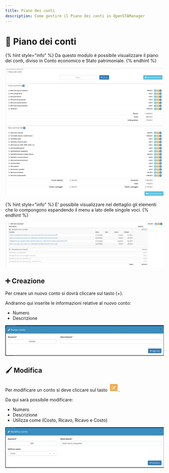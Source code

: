 ```yaml
---
title: Piano dei conti
description: Come gestire il Piano dei conti in OpenSTAManager
---
```


# 📖 Piano dei conti

{% hint style="info" %}
Da questo modulo è possibile visualizzare il piano dei conti, diviso in Conto economico e Stato patrimoniale.
{% endhint %}

![](../../../.gitbook/assets/pianodeiconti.png)

{% hint style="info" %}
E' possibile visualizzare nel dettaglio gli elementi che lo compongono espandendo il menu a lato delle singole voci.
{% endhint %}

![](<../../../.gitbook/assets/image (74) (1) (1) (1).png>)

## ➕ Creazione

Per creare un nuovo conto si dovrà cliccare sul tasto (+).

Andranno qui inserite le informazioni relative al nuovo conto:

* Numero
* Descrizione

![](<../../../.gitbook/assets/image (79) (1) (1) (1).png>)

## 🖌️ Modifica

Per modificare un conto si deve cliccare sul tasto <img src="../../../.gitbook/assets/image (84) (1) (1) (1) (1) (1).png" alt="" data-size="original">.

Da qui sarà possibile modificare:

* Numero
* Descrizione
* Utilizza come (Costo, Ricavo, Ricavo e Costo)

![](<../../../.gitbook/assets/image (31) (1) (1).png>)
